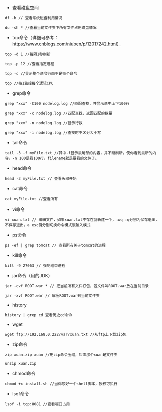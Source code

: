 * 查看磁盘空间
```
df -h // 查看系统磁盘利用情况
```

```
du -sh * //查看当前文件夹下所有文件占用磁盘情况
```
* top命令（详细可参考：https://www.cnblogs.com/niuben/p/12017242.html）
```
top -d 1 //每隔1秒刷新
```

```
top -p 12 //查看指定进程
```

```
top -c //显示整个命令行而不是每个命令
```

```
top //按1监控每个逻辑CPU
```

* grep命令
```
grep "xxx" -C100 nodelog.log //匹配查找，并显示命中上下100行
```

```
grep "xxx" -c nodelog.log //匹配查找，返回匹配的数量
```

```
grep "xxx" -n nodelog.log //显示行数
```

```
grep "xxx" -i nodelog.log //查找时不区分大小写
```

* tail命令
```
tail -3 -f myFile.txt //其中-f显示最尾部的内容，并不断刷新，使你看到最新的内容。-n 100是看100行。filename就是要看的文件了。
```

* head命令
```
head -3 myFile.txt // 查看头部开始
```

* cat命令
```
cat myFile.txt //查看所有
```

* vi命令
```
vi xuan.txt // 编辑文件，如果xuan.txt不存在就新建一个，:wq :q分别为保存退出，不保存退出，a esc键分别切换命令模式很输入模式
```

* ps命令
```
ps -ef | grep tomcat // 查看所有关于tomcat的进程
```

* kill命令
```
kill -9 27063 // 强制结束进程
```

* jar命令（用的JDK）
```
jar -cvf ROOT.war * // 把当前所有文件打包，包文件叫ROOT.war放在当前目录
```

```
jar -xvf ROOT.war // 解压ROOT.war到当前文件夹
```

* history
```
history | grep cd 查看历史cd命令
```

* wget
```
wget ftp://192.168.0.222/var/xuan.txt //从ftp上下载zip包
```

* zip命令
```
zip xuan.zip xuan //用zip命令压缩，后面那个xuan是文件夹
```
```
unzip xuan.zip
```

* chmod命令
```
chmod +x install.sh //当你写好一个shell脚本，授权可执行
```

* lsof命令
```
lsof -i tcp:8081 //查看端口占用
```
